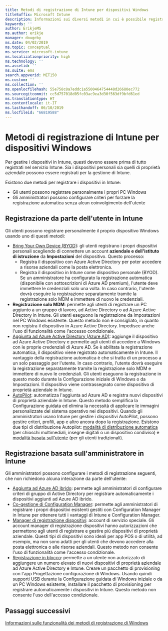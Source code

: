 ```yaml
---
title: Metodi di registrazione di Intune per dispositivi Windows
titleSuffix: Microsoft Intune
description: Informazioni sui diversi metodi in cui è possibile registrare dispositivi Windows in Intune
keywords: ''
author: ErikjeMS
ms.author: erikje
manager: dougeby
ms.date: 04/02/2019
ms.topic: conceptual
ms.service: microsoft-intune
ms.localizationpriority: high
ms.technology: ''
ms.assetid: ''
ms.suite: ems
search.appverid: MET150
ms.custom: ''
ms.collection: ''
ms.openlocfilehash: 55e758c8a7eddc1a5500464754448d26680ec772
ms.sourcegitcommit: cc5d757018d05fc03ac9ea3d30f563df9bfd61ed
ms.translationtype: HT
ms.contentlocale: it-IT
ms.lasthandoff: 06/10/2019
ms.locfileid: "66819588"
---
```

# <a name="intune-enrollment-methods-for-windows-devices"></a>Metodi di registrazione di Intune per dispositivi Windows

Per gestire i dispositivi in Intune, questi devono essere prima di tutto registrati nel servizio Intune. Sia i dispositivi personali sia quelli di proprietà aziendale possono essere registrati per la gestione di Intune. 

Esistono due metodi per registrare i dispositivi in Intune:
- Gli utenti possono registrare personalmente i propri PC Windows 
- Gli amministratori possono configurare criteri per forzare la registrazione automatica senza alcun coinvolgimento dell'utente

## <a name="user-self-enrollment-in-intune"></a>Registrazione da parte dell'utente in Intune

Gli utenti possono registrare personalmente il proprio dispositivo Windows usando uno di questi metodi:

- [Bring Your Own Device (BYOD)](https://docs.microsoft.com/intune-user-help/enroll-windows-10-device): gli utenti registrano i propri dispositivi personali scegliendo di connettere un account **aziendale e dell'istituto di istruzione** da **Impostazioni** del dispositivo. Questo processo:
    - Registra il dispositivo con Azure Active Directory per poter accedere a risorse aziendali come la posta elettronica.
    - Registra il dispositivo in Intune come dispositivo personale (BYOD).
Se un amministratore ha configurato la registrazione automatica (disponibile con sottoscrizioni di Azure AD premium), l'utente deve immettere le credenziali solo una volta. In caso contrario, l'utente dovrà eseguire la registrazione separatamente tramite la registrazione solo MDM e immettere di nuovo le credenziali.  
- **Registrazione solo MDM**: permette agli utenti di registrare un PC aggiunto a un gruppo di lavoro, ad Active Directory o ad Azure Active Directory in Intune. Gli utenti eseguono la registrazione da Impostazioni nel PC Windows esistente. Questo metodo non è consigliato, in quanto non registra il dispositivo in Azure Active Directory. Impedisce anche l'uso di funzionalità come l'accesso condizionale.
- [Aggiunta ad Azure Active Directory (Azure AD)](https://docs.microsoft.com/azure/active-directory/user-help/user-help-join-device-on-network): aggiunge il dispositivo ad Azure Active Directory e permette agli utenti di accedere a Windows con le proprie credenziali di Azure AD. Se è abilitata la registrazione automatica, il dispositivo viene registrato automaticamente in Intune. Il vantaggio della registrazione automatica è che si tratta di un processo a un solo passaggio per l'utente. In caso contrario, l'utente dovrà eseguire la registrazione separatamente tramite la registrazione solo MDM e immettere di nuovo le credenziali. Gli utenti eseguono la registrazione in questo modo durante la Configurazione iniziale di Windows o da Impostazioni. Il dispositivo viene contrassegnato come dispositivo di proprietà aziendale in Intune.
- [AutoPilot](enrollment-autopilot.md): automatizza l'aggiunta ad Azure AD e registra nuovi dispositivi di proprietà aziendale in Intune. Questo metodo semplifica la Configurazione guidata ed elimina la necessità di applicare le immagini personalizzate del sistema operativo nei dispositivi. Quando gli amministratori usano Intune per gestire i dispositivi AutoPilot, possono gestire criteri, profili, app e altro ancora dopo la registrazione.  Esistono due tipi di distribuzione Autopilot: [modalità di distribuzione automatica](https://docs.microsoft.com/windows/deployment/windows-autopilot/self-deploying) (per chioschi multimediali, insegne digitali o un dispositivo condiviso) e [modalità basata sull'utente](https://docs.microsoft.com/windows/deployment/windows-autopilot/user-driven) (per gli utenti tradizionali). 

## <a name="administrator-based-enrollment-in-intune"></a>Registrazione basata sull'amministratore in Intune

Gli amministratori possono configurare i metodi di registrazione seguenti, che non richiedono alcuna interazione da parte dell'utente:

- [Aggiunta ad Azure AD ibrido](https://docs.microsoft.com/windows/client-management/mdm/enroll-a-windows-10-device-automatically-using-group-policy): permette agli amministratori di configurare criteri di gruppo di Active Directory per registrare automaticamente i dispositivi aggiunti ad Azure AD ibrido. 
- [Co-gestione di Configuration Manager](https://docs.microsoft.com/sccm/comanage/overview): permette agli amministratori di registrare i propri dispositivi esistenti gestiti con Configuration Manager in Intune per ottenere tutti i vantaggi di Intune e Configuration Manager. 
- [Manager di registrazione dispositivi](device-enrollment-manager-enroll.md): account di servizio speciale. Gli account manager di registrazione dispositivi hanno autorizzazioni che permettono agli utenti di registrare e gestire più dispositivi di proprietà aziendale. Questi tipi di dispositivi sono ideali per app POS o di utilità, ad esempio, ma non sono adatti per gli utenti che devono accedere alla posta elettronica o alle risorse aziendali. Questo metodo non consente l'uso di funzionalità come l'accesso condizionale. 
- [Registrazione in blocco](windows-bulk-enroll.md): permette a un utente non autorizzato di aggiungere un numero elevato di nuovi dispositivi di proprietà aziendale ad Azure Active Directory e Intune. Creare un pacchetto di provisioning con l'app Progettazione configurazione di Windows. Usando quindi supporti USB durante la Configurazione guidata di Windows iniziale o da un PC Windows esistente, installare il pacchetto di provisioning per registrare automaticamente i dispositivi in Intune. Questo metodo non consente l'uso dell'accesso condizionale. 

## <a name="next-steps"></a>Passaggi successivi

[Informazioni sulle funzionalità dei metodi di registrazione di Windows](enrollment-method-capab.md)

